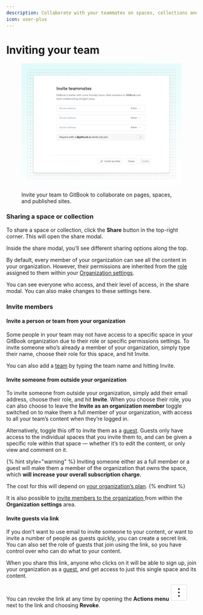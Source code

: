 ```yaml
---
description: Collaborate with your teammates on spaces, collections and more
icon: user-plus
---
```


# Inviting your team

<figure><img src="../.gitbook/assets/10_01_25_invite_team.svg" alt="A GitBook screenshot showing the invite team dialog"><figcaption><p>Invite your team to GitBook to collaborate on pages, spaces, and published sites.</p></figcaption></figure>

### Sharing a space or collection

To share a space or collection, click the **Share** button in the top-right corner. This will open the share modal.

Inside the share modal, you’ll see different sharing options along the top.

By default, every member of your organization can see all the content in your organization. However, their permissions are inherited from the [role](../account-management/member-management/roles.md) assigned to them within your [Organization settings](../account-management/organization-settings.md).

You can see everyone who access, and their level of access, in the share modal. You can also make changes to these settings here.

### Invite members

#### Invite a person or team from your organization

Some people in your team may not have access to a specific space in your GitBook organization due to their role or specific permissions settings. To invite someone who’s already a member of your organization, simply type their name, choose their role for this space, and hit Invite.

You can also add a [team](../account-management/member-management/teams.md) by typing the team name and hitting Invite.

#### Invite someone from outside your organization

To invite someone from outside your organization, simply add their email address, choose their role, and hit **Invite**. When you choose their role, you can also choose to leave the **Invite as an organization member** toggle switched on to make them a full member of your organization, with access to all your team’s content when they’re logged in.

Alternatively, toggle this off to invite them as a [guest](../account-management/member-management/roles.md#guest-role). Guests only have access to the individual spaces that you invite them to, and can be given a specific role within that space — whether it’s to edit the content, or only view and comment on it.

{% hint style="warning" %}
Inviting someone either as a full member or a guest will make them a member of the organization that owns the space, which **will increase your overall subscription charge.**

The cost for this will depend on [your organization’s plan](../account-management/plans/).
{% endhint %}

It is also possible to [invite members to the organization ](../account-management/member-management/invite-members-to-your-organization.md)from within the **Organization settings** area.

#### Invite guests via link

If you don’t want to use email to invite someone to your content, or want to invite a number of people as guests quickly, you can create a secret link. You can also set the role of guests that join using the link, so you have control over who can do what to your content.

When you share this link, anyone who clicks on it will be able to sign up, join your organization as a [guest](../account-management/member-management/roles.md#guest-role), and get access to just this single space and its content.

You can revoke the link at any time by opening the **Actions menu** <picture><source srcset="../.gitbook/assets/actions_icon_dark.svg" media="(prefers-color-scheme: dark)"><img src="../.gitbook/assets/actions_icon_light.svg" alt="The Actions menu icon in GitBook"></picture> next to the link and choosing **Revoke**.
